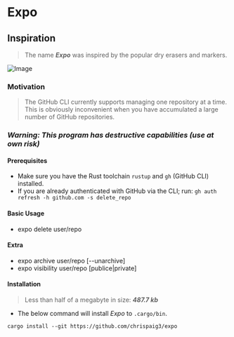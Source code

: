 # Expo

## Inspiration
> The name ***Expo*** was inspired by the popular dry erasers and markers.

![Image](https://github.com/user-attachments/assets/a3f1f574-c9f9-4caf-9573-9ac29594a53f)

### **Motivation**
> The GitHub CLI currently supports managing one repository at a time.
> This is obviously inconvenient when you have accumulated a large number of GitHub repositories.

### ***Warning: This program has destructive capabilities (use at own risk)***

#### Prerequisites
- Make sure you have the Rust toolchain `rustup` and `gh` (GitHub CLI) installed.
- If you are already authenticated with GitHub via the CLI; run: `gh auth refresh -h github.com -s delete_repo`

#### Basic Usage
- expo delete user/repo

#### Extra
- expo archive user/repo [--unarchive]
- expo visibility user/repo [publice|private]

#### Installation
> Less than half of a megabyte in size: ***487.7 kb***
- The below command will install *Expo* to `.cargo/bin`.

```
cargo install --git https://github.com/chrispaig3/expo
```
